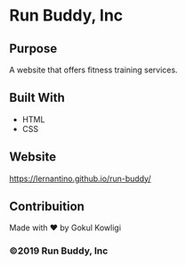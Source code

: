 # Run Buddy, Inc

## Purpose
A website that offers fitness training services.

## Built With
* HTML
* CSS

## Website
https://lernantino.github.io/run-buddy/

## Contribuition
Made with ❤️ by Gokul Kowligi

### ©️2019 Run Buddy, Inc
